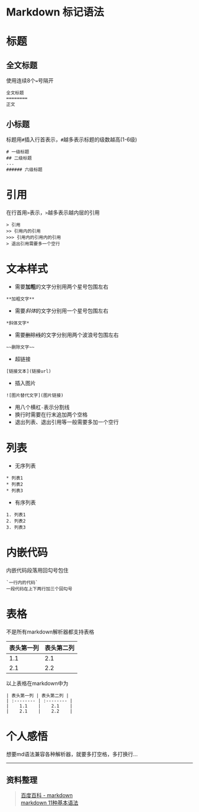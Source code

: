 Markdown 标记语法
========
# 标题

## 全文标题
使用连续8个`=`号隔开

```
全文标题
========
正文
```

## 小标题
标题用`#`插入行首表示，`#`越多表示标题的级数越高(1-6级)

```
# 一级标题
## 二级标题
...
###### 六级标题
```

# 引用
在行首用`>`表示，`>`越多表示越内层的引用

```
> 引用
>> 引用内的引用
>>> 引用内的引用内的引用
> 退出引用需要多一个空行  
```

# 文本样式
* 需要**加粗**的文字分别用两个星号包围左右  

```
**加粗文字**
```

* 需要*斜体*的文字分别用一个星号包围左右

```
*斜体文字*
```  

* 需要~~删除线~~的文字分别用两个波浪号包围左右

```
~~删除文字~~
```

* 超链接

```
[链接文本](链接url)
```

* 插入图片

```
![图片替代文字](图片链接)
```

* 用八个横杠`-`表示分割线  
* 换行时需要在行末追加两个空格  
* 退出列表、退出引用等一般需要多加一个空行    

# 列表
* 无序列表

```
* 列表1
* 列表2
* 列表3
```

* 有序列表

```
1. 列表1
2. 列表2
3. 列表3
```

# 内嵌代码
内嵌代码段落用回勾号包住

```
`一行内的代码`
一段代码在上下两行加三个回勾号
```
# 表格
不是所有markdown解析器都支持表格  

| 表头第一列 | 表头第二列 |
| :-------- | :-------- |
|    1.1    |    2.1    |
|    2.1    |    2.2    |

以上表格在markdown中为  

```
| 表头第一列 | 表头第二列 |
| :-------- | :-------- |
|    1.1    |    2.1    |
|    2.1    |    2.2    |
```

# 个人感悟
想要md语法兼容各种解析器，就要多打空格，多打换行...


--------

## 资料整理
> [百度百科 - markdown](http://baike.baidu.com/subview/2311114/2311114.htm)  
> [markdown 11种基本语法](http://www.cnblogs.com/hnrainll/p/3514637.html)
